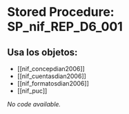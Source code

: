 # Stored Procedure: SP_nif_REP_D6_001

## Usa los objetos:
- [[nif_concepdian2006]]
- [[nif_cuentasdian2006]]
- [[nif_formatosdian2006]]
- [[nif_puc]]

*No code available.*

